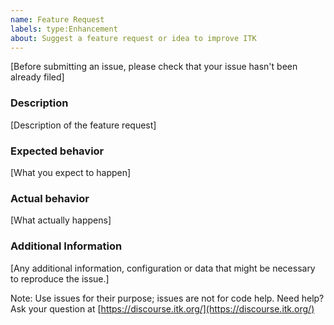 ```yaml
---
name: Feature Request
labels: type:Enhancement
about: Suggest a feature request or idea to improve ITK
---
```


[Before submitting an issue, please check that your issue hasn't been already
filed]

### Description

[Description of the feature request]

### Expected behavior

[What you expect to happen]

### Actual behavior

[What actually happens]

### Additional Information

[Any additional information, configuration or data that might be necessary to reproduce the issue.]


Note: Use issues for their purpose; issues are not for code help. Need help? Ask
your question at [https://discourse.itk.org/](https://discourse.itk.org/)
